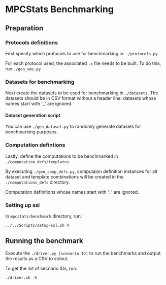 # MPCStats Benchmarking

## Preparation

### Protocols definitions
First specify which protocols to use for benchmarking in:
`./protocols.py`

For each protocol used, the associated `.x` file needs to be built. To do this, run `./gen_vms.py`

### Datasets for benchmarking
Next create the datasets to be used for benchmarking in `./datasets`.
The datasets should be in CSV format without a header line.
datasets whose names start with '_' are ignored.

#### Dataset generation script
You can use `./gen_dataset.py` to randomly generate datasets for benchmarking purposes.

### Computation defintions
Lastly, define the computations to be benchmarked in `./computation_defs/templates`.

By executing `./gen_comp_defs.py`, computaion definition instances for all dataset and template combinations will be created in the `./computations_defs` directory.

Computation definitions whose names start with '_' are ignored.

### Setting up ssl
In `mpcstats/benchmark` directory, run:

```
../../Scripts/setup-ssl.sh 4
```

## Running the benchmark
Execute the `./driver.py [scenario ID]` to run the benchmarks and output the results as a CSV to stdout.

To get the list of secnario IDs, run:

```
./driver.sh -h
```

